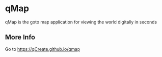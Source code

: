 # qMap
qMap is the goto map application for viewing the world digitally in seconds

## More Info
Go to https://qCreate.github.io/qmap
